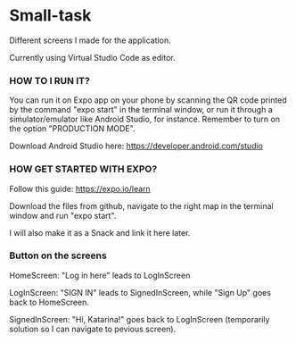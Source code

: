# Small-task
Different screens I made for the application.

Currently using Virtual Studio Code as editor. 

### **HOW TO I RUN IT?**
You can run it on Expo app on your phone by scanning 
the QR code printed by the command "expo start" in the terminal window, or run it through a simulator/emulator like Android Studio, for instance. Remember to turn on the option "PRODUCTION MODE". 

Download Android Studio here: https://developer.android.com/studio

### **HOW GET STARTED WITH EXPO?**
Follow this guide: https://expo.io/learn

Download the files from github, navigate to the right map in the terminal window and run "expo start". 



I will also make it as a Snack and link it here later.

### **Button on the screens**
HomeScreen: "Log in here" leads to LogInScreen

LogInScreen: "SIGN IN" leads to SignedInScreen, while "Sign Up" goes back to HomeScreen.

SignedInScreen: "Hi, Katarina!" goes back to LogInScreen (temporarily solution so I can navigate to pevious screen). 




